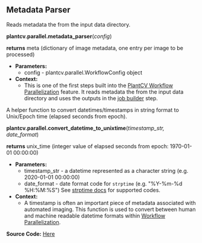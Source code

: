 ## Metadata Parser 

Reads metadata the from the input data directory.

**plantcv.parallel.metadata_parser**(*config*)

**returns** meta (dictionary of image metadata, one entry per image to be processed)

- **Parameters:**
    - config   - plantcv.parallel.WorkflowConfig object
- **Context:**
    - This is one of the first steps built into the [PlantCV Workflow Parallelization](pipeline_parallel.md) feature. 
    It reads metadata the from the input data directory and uses the outputs in the [job builder](parallel_job_builder.md) step. 


A helper function to convert datetimes/timestamps in string format to Unix/Epoch time (elapsed seconds from epoch).

**plantcv.parallel.convert_datetime_to_unixtime**(*timestamp_str, date_format*)

**returns** unix_time (integer value of elapsed seconds from epoch: 1970-01-01 00:00:00)

- **Parameters:**
    - timestamp_str - a datetime represented as a character string (e.g. 2020-01-01 00:00:00)
    - date_format - date format code for `strptime` (e.g. "%Y-%m-%d %H:%M:%S") See 
    [strptime docs](https://docs.python.org/3.7/library/datetime.html#strftime-and-strptime-behavior) for supported codes.
- **Context:**
    - A timestamp is often an important piece of metadata associated with automated imaging. This function is used to
    convert between human and machine readable datetime formats within [Workflow Parallelization](pipeline_parallel.md).

**Source Code:** [Here](https://github.com/danforthcenter/plantcv/blob/master/plantcv/parallel/parsers.py)
